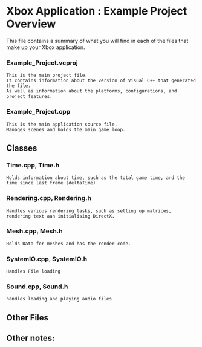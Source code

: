 # Xbox Application : Example Project Overview

This file contains a summary of what you will find in each of the files that
make up your Xbox application.

### Example_Project.vcproj
    This is the main project file. 
    It contains information about the version of Visual C++ that generated the file.
    As well as information about the platforms, configurations, and project features.

### Example_Project.cpp
    This is the main application source file.
    Manages scenes and holds the main game loop.


## Classes


### Time.cpp, Time.h
    Holds information about time, such as the total game time, and the time since last frame (deltaTime).
    
### Rendering.cpp, Rendering.h
    Handles various rendering tasks, such as setting up matrices, rendering text aan initialising DirectX.

### Mesh.cpp, Mesh.h
    Holds Data for meshes and has the render code.

### SystemIO.cpp, SystemIO.h
    Handles File loading

### Sound.cpp, Sound.h
    handles loading and playing audio files

## Other Files

## Other notes:




